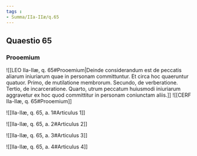 ```yaml
---
tags : 
- Summa/IIa-IIæ/q.65
---
```


## Quaestio 65

### Prooemium

![[LEO IIa-IIæ, q. 65#Prooemium|Deinde considerandum est de peccatis aliarum iniuriarum quae in personam committuntur. Et circa hoc quaeruntur quatuor. Primo, de mutilatione membrorum. Secundo, de verberatione. Tertio, de incarceratione. Quarto, utrum peccatum huiusmodi iniuriarum aggravetur ex hoc quod committitur in personam coniunctam aliis.]]
![[CERF IIa-IIæ, q. 65#Prooemium]]

![[IIa-IIæ, q. 65, a. 1#Articulus 1]]

![[IIa-IIæ, q. 65, a. 2#Articulus 2]]

![[IIa-IIæ, q. 65, a. 3#Articulus 3]]

![[IIa-IIæ, q. 65, a. 4#Articulus 4]]

